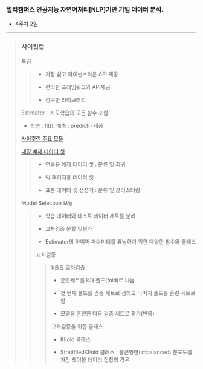 ### 멀티캠퍼스 인공지능 자연어처리[NLP]기반 기업 데이터 분석.
- 4주차 2일
---
> ### 사이킷런
> 특징
>> - 가장 쉽고 파이썬스러운 API 제공
>> 
>> - 편리한 프레임워크와 API제공
>> 
>> - 성숙한 라이브러리
>
> Estimator - 지도학습의 모든 함수 포함.
> - 학습 : fit(), 예측 : predict() 제공
> 
> [사이킷런 주요 모듈](https://hun931018.tistory.com/29)
> 
> [내장 예제 데이터 셋](https://gggggeun.tistory.com/13?category=978140)
>> - 연습용 예제 데이터 셋 : 분류 및 회귀
>> 
>> - 빅 패키지용 데이터 셋
>> 
>> - 표본 데이터 셋 생성기 : 분류 및 클러스터링
>
> Model Selection 모듈
>> - 학습 데이터와 테스트 데이터 세트를 분리
>> 
>> - 교차검증 분할 및평가
>> 
>> - Estimator의 하이퍼 파라미터를 튜닝하기 위한 다양한 함수와 클래스
>>
>> 교차검증
>>> k폴드 교차검증
>>> - 훈련세트를 k개 폴드(fold)로 나눔
>>> 
>>> - 첫 번째 폴드를 검증 세트로 정하고 나머지 폴드를 훈련 세트로함
>>> 
>>> - 모델을 훈련한 다음 검증 세트로 평가(반복)
>>> 
>>> 교차검증을 위한 클래스
>>> - KFold 클래스
>>> 
>>> - StratifiledKFold 클래스 : 불균형한(imbalanced) 분포도를 가진 레이블 데이터 집합의 경우
